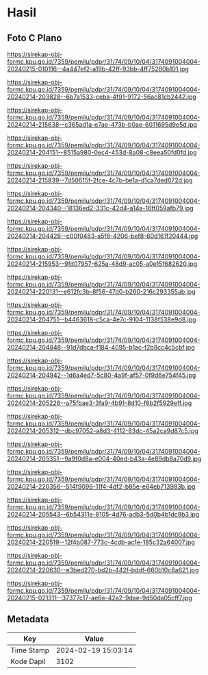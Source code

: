 # Hasil

## Foto C Plano

https://sirekap-obj-formc.kpu.go.id/7359/pemilu/pdpr/31/74/09/10/04/3174091004004-20240215-010116--4a447ef2-a19b-42ff-93bb-4ff75280b101.jpg

https://sirekap-obj-formc.kpu.go.id/7359/pemilu/pdpr/31/74/09/10/04/3174091004004-20240214-203828--6b7a1533-ceba-4f91-9172-56ac81cb2442.jpg

https://sirekap-obj-formc.kpu.go.id/7359/pemilu/pdpr/31/74/09/10/04/3174091004004-20240214-215638--c365ad1a-e7ae-473b-b0ae-6011695d9e5d.jpg

https://sirekap-obj-formc.kpu.go.id/7359/pemilu/pdpr/31/74/09/10/04/3174091004004-20240214-204151--8515a980-0ec4-453d-8a08-c8eea50fd0fd.jpg

https://sirekap-obj-formc.kpu.go.id/7359/pemilu/pdpr/31/74/09/10/04/3174091004004-20240214-215839--7d50615f-2fce-4c7b-be1a-d1ca7ded072d.jpg

https://sirekap-obj-formc.kpu.go.id/7359/pemilu/pdpr/31/74/09/10/04/3174091004004-20240214-204340--18136ed2-331c-42d4-a14a-16ff059afb79.jpg

https://sirekap-obj-formc.kpu.go.id/7359/pemilu/pdpr/31/74/09/10/04/3174091004004-20240214-204428--c00f0483-a5f6-4206-bef8-60d161f20444.jpg

https://sirekap-obj-formc.kpu.go.id/7359/pemilu/pdpr/31/74/09/10/04/3174091004004-20240214-215953--9fd07957-625a-48d9-ac05-a0e15f682620.jpg

https://sirekap-obj-formc.kpu.go.id/7359/pemilu/pdpr/31/74/09/10/04/3174091004004-20240214-220131--e612fc3b-8f56-47d0-b260-216c293355ab.jpg

https://sirekap-obj-formc.kpu.go.id/7359/pemilu/pdpr/31/74/09/10/04/3174091004004-20240214-204751--b4463618-c5ca-4e7c-9104-1138f538e9d8.jpg

https://sirekap-obj-formc.kpu.go.id/7359/pemilu/pdpr/31/74/09/10/04/3174091004004-20240214-204848--91d7dbca-f184-4095-b1ac-f2b8cc4c5cbf.jpg

https://sirekap-obj-formc.kpu.go.id/7359/pemilu/pdpr/31/74/09/10/04/3174091004004-20240214-204942--1d6a4ed7-5c80-4a9f-af57-0f9d6e754f45.jpg

https://sirekap-obj-formc.kpu.go.id/7359/pemilu/pdpr/31/74/09/10/04/3174091004004-20240214-205226--a75fbae3-3fa9-4b91-8d10-f6b2f5929eff.jpg

https://sirekap-obj-formc.kpu.go.id/7359/pemilu/pdpr/31/74/09/10/04/3174091004004-20240214-205312--dbc97052-a8d3-4112-83dc-45a2ca9d87c5.jpg

https://sirekap-obj-formc.kpu.go.id/7359/pemilu/pdpr/31/74/09/10/04/3174091004004-20240214-205351--9a9f0d8a-e004-40ed-b43a-4e89db8a70d9.jpg

https://sirekap-obj-formc.kpu.go.id/7359/pemilu/pdpr/31/74/09/10/04/3174091004004-20240214-220356--514f9096-11f4-4df2-b85e-e64eb713983b.jpg

https://sirekap-obj-formc.kpu.go.id/7359/pemilu/pdpr/31/74/09/10/04/3174091004004-20240214-205543--6b54311e-8105-4d76-adb3-5d0b4b1dc9b3.jpg

https://sirekap-obj-formc.kpu.go.id/7359/pemilu/pdpr/31/74/09/10/04/3174091004004-20240214-220519--12f4b087-773c-4cdb-ac1e-185c32a64007.jpg

https://sirekap-obj-formc.kpu.go.id/7359/pemilu/pdpr/31/74/09/10/04/3174091004004-20240214-220630--e3bed270-bd2b-442f-bddf-660b10c8a621.jpg

https://sirekap-obj-formc.kpu.go.id/7359/pemilu/pdpr/31/74/09/10/04/3174091004004-20240215-021311--37377c17-ae6e-42a2-9dae-9d50da05cff7.jpg


## Metadata

| Key        | Value               |
| ---------- | ------------------- |
| Time Stamp | 2024-02-19 15:03:14 |
| Kode Dapil | 3102                |



